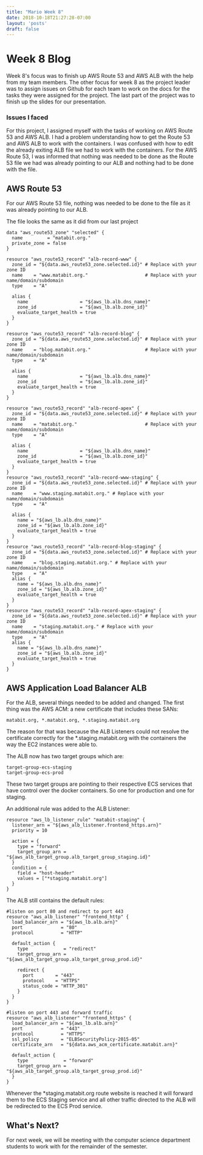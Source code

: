 ```yaml
---
title: "Mario Week 8"
date: 2018-10-18T21:27:28-07:00
layout: 'posts'
draft: false
---
```


# Week 8 Blog

Week 8's focus was to finish up AWS Route 53 and AWS ALB with the help from my team members. The other focus for week 8 as the project leader was to assign issues on Github for each team to work on the docs for the tasks they were assigned for the project. The last part of the project was to finish up the slides for our presentation. 

### Issues I faced

For this project, I assigned myself with the tasks of working on AWS Route 53 and AWS ALB. I had a problem understanding how to get the Route 53 and AWS ALB to work with the containers. I was confused with how to edit the already exiting ALB file we had to work with the containers. For the AWS Route 53, I was informed that nothing was needed to be done as the Route 53 file we had was already pointing to our ALB and nothing had to be done with the file.

## AWS Route 53 

For our AWS Route 53 file, nothing was needed to be done to the file as it was already pointing to our ALB. 

The file looks the same as it did from our last project 

```
data "aws_route53_zone" "selected" {
  name         = "matabit.org."
  private_zone = false
}

resource "aws_route53_record" "alb-record-www" {
  zone_id = "${data.aws_route53_zone.selected.id}" # Replace with your zone ID
  name    = "www.matabit.org."                     # Replace with your name/domain/subdomain
  type    = "A"

  alias {
    name                   = "${aws_lb.alb.dns_name}"
    zone_id                = "${aws_lb.alb.zone_id}"
    evaluate_target_health = true
  }
}

resource "aws_route53_record" "alb-record-blog" {
  zone_id = "${data.aws_route53_zone.selected.id}" # Replace with your zone ID
  name    = "blog.matabit.org."                    # Replace with your name/domain/subdomain
  type    = "A"

  alias {
    name                   = "${aws_lb.alb.dns_name}"
    zone_id                = "${aws_lb.alb.zone_id}"
    evaluate_target_health = true
  }
}

resource "aws_route53_record" "alb-record-apex" {
  zone_id = "${data.aws_route53_zone.selected.id}" # Replace with your zone ID
  name    = "matabit.org."                         # Replace with your name/domain/subdomain
  type    = "A"

  alias {
    name                   = "${aws_lb.alb.dns_name}"
    zone_id                = "${aws_lb.alb.zone_id}"
    evaluate_target_health = true
  }
}
resource "aws_route53_record" "alb-record-www-staging" {
  zone_id = "${data.aws_route53_zone.selected.id}" # Replace with your zone ID
  name    = "www.staging.matabit.org." # Replace with your name/domain/subdomain
  type    = "A"

  alias {
    name = "${aws_lb.alb.dns_name}"
    zone_id = "${aws_lb.alb.zone_id}"
    evaluate_target_health = true
  }
}
resource "aws_route53_record" "alb-record-blog-staging" {
  zone_id = "${data.aws_route53_zone.selected.id}" # Replace with your zone ID
  name    = "blog.staging.matabit.org." # Replace with your name/domain/subdomain
  type    = "A"
  alias {
    name = "${aws_lb.alb.dns_name}"
    zone_id = "${aws_lb.alb.zone_id}"
    evaluate_target_health = true
  }
}
resource "aws_route53_record" "alb-record-apex-staging" {
  zone_id = "${data.aws_route53_zone.selected.id}" # Replace with your zone ID
  name    = "staging.matabit.org." # Replace with your name/domain/subdomain
  type    = "A"
  alias {
    name = "${aws_lb.alb.dns_name}"
    zone_id = "${aws_lb.alb.zone_id}"
    evaluate_target_health = true
  }
}
```

## AWS Application Load Balancer ALB

For the ALB, several things needed to be added and changed. The first thing was the AWS ACM: a new certificate that includes these SANs: 

```
matabit.org, *.matabit.org, *.staging.matabit.org
```

The reason for that was because the ALB Listeners could not resolve the certificate correctly for the *.staging.matabit.org with the containers the way the EC2 instances were able to. 

The ALB now has two target groups which are:

```
target-group-ecs-staging 
target-group-ecs-prod
```

These two target groups are pointing to their respective ECS services that have control over the docker containers. So one for production and one for staging. 

An additional rule was added to the ALB Listener:

```
resource "aws_lb_listener_rule" "matabit-staging" {
  listener_arn = "${aws_alb_listener.frontend_https.arn}"
  priority = 10

  action = {
    type = "forward"
    target_group_arn = "${aws_alb_target_group.alb_target_group_staging.id}"
  }
  condition = {
    field = "host-header"
    values = ["*staging.matabit.org"]
  }
}
```

The ALB still contains the default rules:

```
#listen on port 80 and redirect to port 443
resource "aws_alb_listener" "frontend_http" {
  load_balancer_arn = "${aws_lb.alb.arn}"
  port              = "80"
  protocol          = "HTTP"

  default_action {
    type             = "redirect"
    target_group_arn = "${aws_alb_target_group.alb_target_group_prod.id}"

    redirect {
      port        = "443"
      protocol    = "HTTPS"
      status_code = "HTTP_301"
    }
  }
}

#listen on port 443 and forward traffic
resource "aws_alb_listener" "frontend_https" {
  load_balancer_arn = "${aws_lb.alb.arn}"
  port              = "443"
  protocol          = "HTTPS"
  ssl_policy        = "ELBSecurityPolicy-2015-05"
  certificate_arn   = "${data.aws_acm_certificate.matabit.arn}"

  default_action {
    type             = "forward"
    target_group_arn = "${aws_alb_target_group.alb_target_group_prod.id}"
  } 
}
```

Whenever the *staging.matabit.org route website is reached it will forward them to the ECS Staging service and all other traffic directed to the ALB will be redirected to the ECS Prod service.

## What's Next? 

For next week, we will be meeting with the computer science department students to work with for the remainder of the semester. 